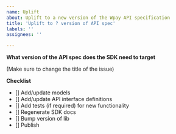 ```yaml
---
name: Uplift
about: Uplift to a new version of the Wpay API specification
title: 'Uplift to ? version of API spec'
labels: ''
assignees: ''

---
```


**What version of the API spec does the SDK need to target**

(Make sure to change the title of the issue)

**Checklist**

- [] Add/update models
- [] Add/update API interface definitions
- [] Add tests (if required) for new functionality
- [] Regenerate SDK docs
- [] Bump version of lib
- [] Publish
